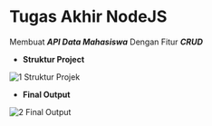 # Tugas Akhir NodeJS

Membuat <b><i>API Data Mahasiswa</i></b> Dengan Fitur <b><i>CRUD</i></b>

<ul>
  <li><b>Struktur Project</b></li>
</ul>

![1  Struktur Projek](https://user-images.githubusercontent.com/92837751/184121949-23bee70e-8dc0-4e25-8838-be30210b2e1e.jpg)

<ul>
  <li><b>Final Output</b></li>
</ul>

![2  Final Output](https://user-images.githubusercontent.com/92837751/184121955-2bb92738-61ef-4749-ad45-f26531cf4d85.jpg)
